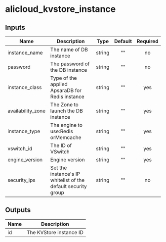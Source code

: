 # alicloud_kvstore_instance

## Inputs

| Name | Description | Type | Default | Required |
|------|-------------|:----:|:-----:|:-----:|
|instance_name|The name of DB instance| string| "" | no|
|password| The password of the DB instance| string| "" | no|
|instance_class | Type of the applied ApsaraDB for Redis instance| string| "" | yes|
|availability_zone|The Zone to launch the DB instance| string| "" | yes|
|instance_type |The engine to use:Redis orMemcache| string| "" | yes|
|vswitch_id |The ID of VSwitch| string| "" | yes|
|engine_version|Engine version| string| "" | yes|
|security_ips|Set the instance's IP whitelist of the default security group| string| "" | no|


## Outputs

| Name | Description |
|------|-------------|
|id| The KVStore instance ID |